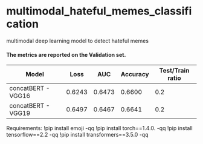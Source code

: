 # multimodal_hateful_memes_classification
multimodal deep learning model to detect hateful memes
#### The metrics are reported on the Validation set.
| Model | Loss | AUC | Accuracy | Test/Train ratio  |
| --- | --- | --- | ---  | --- |
| concatBERT - VGG16 | 0.6243 | 0.6473 | 0.6600 | 0.2 |
| concatBERT - VGG19 | 0.6497 | 0.6467 | 0.6641 | 0.2 |

Requirements:
!pip install emoji -qq
!pip install torch==1.4.0. -qq
!pip install tensorflow==2.2 -qq
!pip install transformers==3.5.0 -qq
